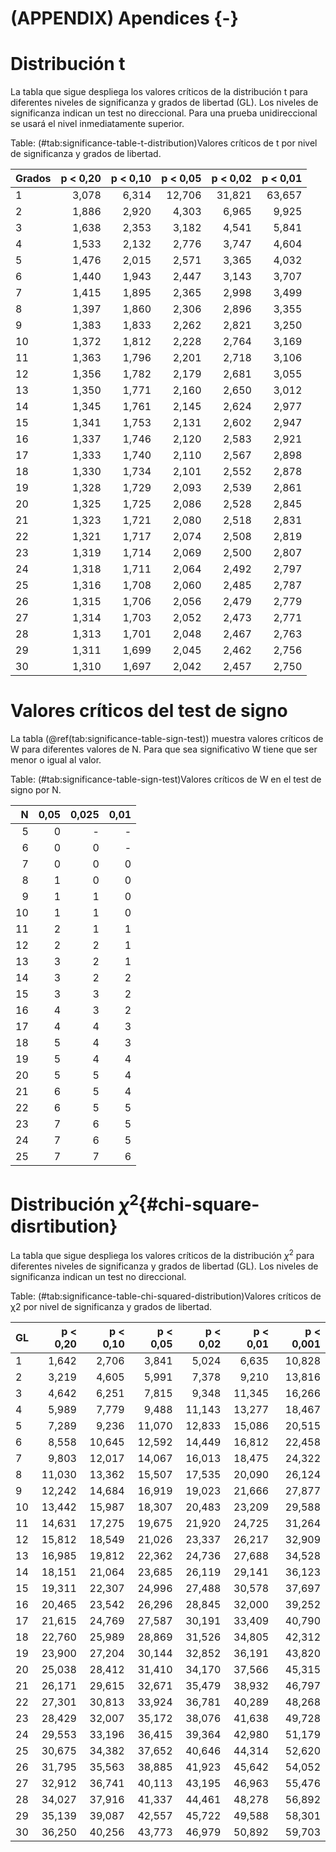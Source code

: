 # (APPENDIX) Apendices {-} 

# Distribución t

La tabla que sigue despliega los valores críticos de la distribución t para diferentes niveles de significanza y grados de libertad (GL). Los niveles de significanza indican un test no direccional. Para una prueba unidireccional se usará el nivel inmediatamente superior.



Table: (\#tab:significance-table-t-distribution)Valores críticos de t por nivel de significanza y grados de libertad.

|Grados | p < 0,20| p < 0,10| p < 0,05| p < 0,02| p < 0,01|
|:------|--------:|--------:|--------:|--------:|--------:|
|1      |    3,078|    6,314|   12,706|   31,821|   63,657|
|2      |    1,886|    2,920|    4,303|    6,965|    9,925|
|3      |    1,638|    2,353|    3,182|    4,541|    5,841|
|4      |    1,533|    2,132|    2,776|    3,747|    4,604|
|5      |    1,476|    2,015|    2,571|    3,365|    4,032|
|6      |    1,440|    1,943|    2,447|    3,143|    3,707|
|7      |    1,415|    1,895|    2,365|    2,998|    3,499|
|8      |    1,397|    1,860|    2,306|    2,896|    3,355|
|9      |    1,383|    1,833|    2,262|    2,821|    3,250|
|10     |    1,372|    1,812|    2,228|    2,764|    3,169|
|11     |    1,363|    1,796|    2,201|    2,718|    3,106|
|12     |    1,356|    1,782|    2,179|    2,681|    3,055|
|13     |    1,350|    1,771|    2,160|    2,650|    3,012|
|14     |    1,345|    1,761|    2,145|    2,624|    2,977|
|15     |    1,341|    1,753|    2,131|    2,602|    2,947|
|16     |    1,337|    1,746|    2,120|    2,583|    2,921|
|17     |    1,333|    1,740|    2,110|    2,567|    2,898|
|18     |    1,330|    1,734|    2,101|    2,552|    2,878|
|19     |    1,328|    1,729|    2,093|    2,539|    2,861|
|20     |    1,325|    1,725|    2,086|    2,528|    2,845|
|21     |    1,323|    1,721|    2,080|    2,518|    2,831|
|22     |    1,321|    1,717|    2,074|    2,508|    2,819|
|23     |    1,319|    1,714|    2,069|    2,500|    2,807|
|24     |    1,318|    1,711|    2,064|    2,492|    2,797|
|25     |    1,316|    1,708|    2,060|    2,485|    2,787|
|26     |    1,315|    1,706|    2,056|    2,479|    2,779|
|27     |    1,314|    1,703|    2,052|    2,473|    2,771|
|28     |    1,313|    1,701|    2,048|    2,467|    2,763|
|29     |    1,311|    1,699|    2,045|    2,462|    2,756|
|30     |    1,310|    1,697|    2,042|    2,457|    2,750|

# Valores críticos del test de signo

La tabla (\@ref(tab:significance-table-sign-test)) muestra valores críticos de W para diferentes valores de N. Para que sea significativo W tiene que ser menor o igual al valor.


Table: (\#tab:significance-table-sign-test)Valores críticos de W en el test de signo por N.

|  N| 0,05| 0,025| 0,01|
|--:|----:|-----:|----:|
|  5|    0|     -|    -|
|  6|    0|     0|    -|
|  7|    0|     0|    0|
|  8|    1|     0|    0|
|  9|    1|     1|    0|
| 10|    1|     1|    0|
| 11|    2|     1|    1|
| 12|    2|     2|    1|
| 13|    3|     2|    1|
| 14|    3|     2|    2|
| 15|    3|     3|    2|
| 16|    4|     3|    2|
| 17|    4|     4|    3|
| 18|    5|     4|    3|
| 19|    5|     4|    4|
| 20|    5|     5|    4|
| 21|    6|     5|    4|
| 22|    6|     5|    5|
| 23|    7|     6|    5|
| 24|    7|     6|    5|
| 25|    7|     7|    6|

# Distribución $\chi^2${#chi-square-disrtibution}

La tabla que sigue despliega los valores críticos de la distribución $\chi^2$ para diferentes niveles de significanza y grados de libertad (GL). Los niveles de significanza indican un test no direccional.




Table: (\#tab:significance-table-chi-squared-distribution)Valores críticos de χ2 por nivel de significanza y grados de libertad.

|GL | p < 0,20| p < 0,10| p < 0,05| p < 0,02| p < 0,01| p < 0,001|
|:--|--------:|--------:|--------:|--------:|--------:|---------:|
|1  |    1,642|    2,706|    3,841|    5,024|    6,635|    10,828|
|2  |    3,219|    4,605|    5,991|    7,378|    9,210|    13,816|
|3  |    4,642|    6,251|    7,815|    9,348|   11,345|    16,266|
|4  |    5,989|    7,779|    9,488|   11,143|   13,277|    18,467|
|5  |    7,289|    9,236|   11,070|   12,833|   15,086|    20,515|
|6  |    8,558|   10,645|   12,592|   14,449|   16,812|    22,458|
|7  |    9,803|   12,017|   14,067|   16,013|   18,475|    24,322|
|8  |   11,030|   13,362|   15,507|   17,535|   20,090|    26,124|
|9  |   12,242|   14,684|   16,919|   19,023|   21,666|    27,877|
|10 |   13,442|   15,987|   18,307|   20,483|   23,209|    29,588|
|11 |   14,631|   17,275|   19,675|   21,920|   24,725|    31,264|
|12 |   15,812|   18,549|   21,026|   23,337|   26,217|    32,909|
|13 |   16,985|   19,812|   22,362|   24,736|   27,688|    34,528|
|14 |   18,151|   21,064|   23,685|   26,119|   29,141|    36,123|
|15 |   19,311|   22,307|   24,996|   27,488|   30,578|    37,697|
|16 |   20,465|   23,542|   26,296|   28,845|   32,000|    39,252|
|17 |   21,615|   24,769|   27,587|   30,191|   33,409|    40,790|
|18 |   22,760|   25,989|   28,869|   31,526|   34,805|    42,312|
|19 |   23,900|   27,204|   30,144|   32,852|   36,191|    43,820|
|20 |   25,038|   28,412|   31,410|   34,170|   37,566|    45,315|
|21 |   26,171|   29,615|   32,671|   35,479|   38,932|    46,797|
|22 |   27,301|   30,813|   33,924|   36,781|   40,289|    48,268|
|23 |   28,429|   32,007|   35,172|   38,076|   41,638|    49,728|
|24 |   29,553|   33,196|   36,415|   39,364|   42,980|    51,179|
|25 |   30,675|   34,382|   37,652|   40,646|   44,314|    52,620|
|26 |   31,795|   35,563|   38,885|   41,923|   45,642|    54,052|
|27 |   32,912|   36,741|   40,113|   43,195|   46,963|    55,476|
|28 |   34,027|   37,916|   41,337|   44,461|   48,278|    56,892|
|29 |   35,139|   39,087|   42,557|   45,722|   49,588|    58,301|
|30 |   36,250|   40,256|   43,773|   46,979|   50,892|    59,703|
